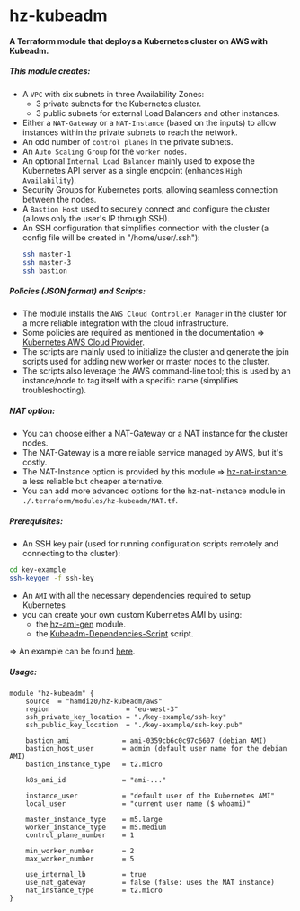 # hz-kubeadm

#### A Terraform module that deploys a Kubernetes cluster on AWS with Kubeadm.

##### This module creates:
- A `VPC` with six subnets in three Availability Zones:
    - 3 private subnets for the Kubernetes cluster.
    - 3 public subnets for external Load Balancers and other instances.
- Either a `NAT-Gateway` or a `NAT-Instance` (based on the inputs) to allow instances within the private subnets to reach the network.
- An odd number of `control planes` in the private subnets.
- An `Auto Scaling Group` for the `worker nodes`.
- An optional `Internal Load Balancer` mainly used to expose the Kubernetes API server as a single endpoint (enhances `High Availability`).
- Security Groups for Kubernetes ports, allowing seamless connection between the nodes.
- A `Bastion Host` used to securely connect and configure the cluster (allows only the user's IP through SSH).
- An SSH configuration that simplifies connection with the cluster (a config file will be created in "/home/user/.ssh"):
  ```sh
  ssh master-1
  ssh master-3
  ssh bastion
  ```
##### Policies (JSON format) and Scripts:
- The module installs the `AWS Cloud Controller Manager` in the cluster for a more reliable integration with the cloud infrastructure.
- Some policies are required as mentioned in the documentation => [Kubernetes AWS Cloud Provider](https://cloud-provider-aws.sigs.k8s.io/prerequisites/).
- The scripts are mainly used to initialize the cluster and generate the join scripts used for adding new worker or master nodes to the cluster.
- The scripts also leverage the AWS command-line tool; this is used by an instance/node to tag itself with a specific name (simplifies troubleshooting).

##### NAT option:
- You can choose either a NAT-Gateway or a NAT instance for the cluster nodes.
- The NAT-Gateway is a more reliable service managed by AWS, but it's costly.
- The NAT-Instance option is provided by this module => [hz-nat-instance](https://registry.terraform.io/modules/hamdiz0/hz-nat-instance/aws/latest), a less reliable but cheaper alternative.
- You can add more advanced options for the hz-nat-instance module in `./.terraform/modules/hz-kubeadm/NAT.tf`.

##### Prerequisites:
- An SSH key pair (used for running configuration scripts remotely and connecting to the cluster):
```sh
cd key-example
ssh-keygen -f ssh-key
```
- An `AMI` with all the necessary dependencies required to setup Kubernetes 
- you can create your own custom Kubernetes AMI by using: 
    - the [hz-ami-gen](https://registry.terraform.io/modules/hamdiz0/hz-ami-gen/aws/latest) module. 
    - the [Kubeadm-Dependencies-Script](https://github.com/hamdiz0/Kubeadm-Dependencies-Script) script.

=> An example can be found [here](https://github.com/hamdiz0/terraform-aws-hz-kubeadm/custom_ami_example).

##### Usage:
```hcl
module "hz-kubeadm" {
    source  = "hamdiz0/hz-kubeadm/aws"
    region                   = "eu-west-3"
    ssh_private_key_location = "./key-example/ssh-key"
    ssh_public_key_location  = "./key-example/ssh-key.pub"
  
    bastion_ami             = ami-0359cb6c0c97c6607 (debian AMI)
    bastion_host_user       = admin (default user name for the debian AMI)
    bastion_instance_type   = t2.micro
  
    k8s_ami_id              = "ami-..."

    instance_user           = "default user of the Kubernetes AMI"
    local_user              = "current user name ($ whoami)"
  
    master_instance_type    = m5.large
    worker_instance_type    = m5.medium
    control_plane_number    = 1
  
    min_worker_number       = 2
    max_worker_number       = 5
  
    use_internal_lb         = true
    use_nat_gateway         = false (false: uses the NAT instance)
    nat_instance_type       = t2.micro
}
```
